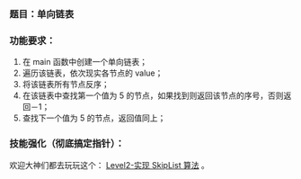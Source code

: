 ### 题目：单向链表

### 功能要求：

1. 在 main 函数中创建一个单向链表；
1. 遍历该链表，依次现实各节点的 value；
1. 将该链表所有节点反序；
1. 在该链表中查找第一个值为 5 的节点，如果找到则返回该节点的序号，否则返回－1；
1. 查找下一个值为 5 的节点，返回值同上；

### 技能强化（彻底搞定指针）：

欢迎大神们都去玩玩这个：
[Level2-实现 SkipList 算法](../../level2/SkipList/Readme.md)
。